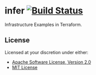 # infer [![Build Status][travis.svg]][travis]

Infrastructure Examples in Terraform.

## License

Licensed at your discretion under either:

 - [Apache Software License, Version 2.0](./LICENSE-APACHE)
 - [MIT License](./LICENSE-MIT)

 [travis]: https://travis-ci.org/naftulikay/infer
 [travis.svg]: https://travis-ci.org/naftulikay/infer.svg?branch=master
